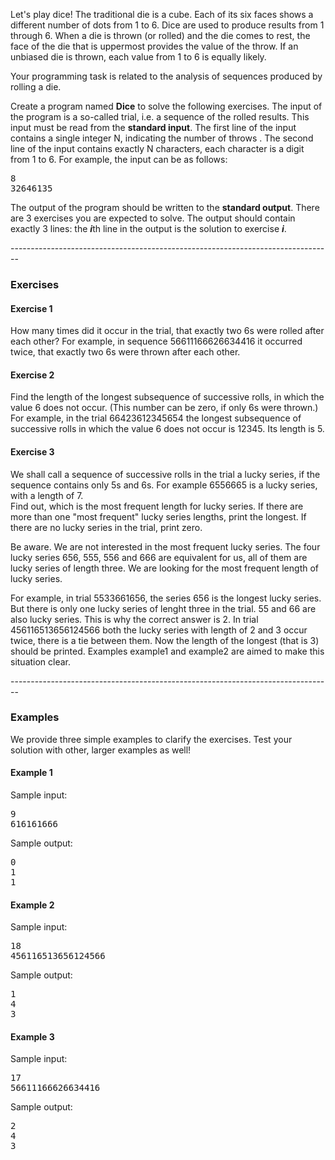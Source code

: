  <div class="description user_content student-version"><p>Let's play dice! The traditional die is a cube. Each of its six faces shows a different number of dots from 1 to 6. Dice are used to produce results from 1 through 6. When a die is thrown (or rolled) and the die comes to rest, the face of the die that is uppermost provides the value of the throw. If an unbiased die is thrown, each value from 1 to 6 is equally likely.</p>
<p>Your programming task is related to the analysis of sequences produced by rolling a die.</p>
<p>Create a program named<span> </span><span><strong>Dice</strong></span><span> </span>to solve the following exercises. The input of the program is a so-called trial, i.e. a sequence of the rolled results. This input must be read from the<span> </span><strong><span>standard input</span></strong>. The first line of the input contains a single integer N, indicating the number of throws<span> </span>. The second line of the input contains exactly N characters, each character is a digit from 1 to 6. For example, the input can be as follows:</p>
<pre>8<br>32646135</pre>
<p>The output of the program should be written to the<span> </span><strong><span>standard output</span></strong>. There are 3 exercises you are expected to solve. The output should contain exactly 3 lines: the<span> </span><strong><em>i</em></strong>th line in the output is the solution to exercise<span> </span><strong><em>i</em></strong><span>.</span></p>
<p>--------------------------------------------------------------------------------</p>
<h3>Exercises</h3>
<h4><span>Exercise 1</span></h4>
<p>How many times did it occur in the trial, that exactly two 6s were rolled after each other? For example, in sequence 5<span>66</span>111<span>666</span>2<span>66</span>3441<span>6</span><span> </span>it occurred twice, that exactly two 6s were thrown after each other.</p>
<h4><span>Exercise 2</span></h4>
<p>Find the length of the longest subsequence of successive rolls, in which the value 6 does not occur. (This number can be zero, if only 6s were thrown.) For example, in the trial 66<span>423</span>6<span>12345</span>6<span>54</span><span> </span>the longest subsequence of successive rolls in which the value 6 does not occur is 12345. Its length is 5. </p>
<h4><span>Exercise 3</span></h4>
<p>We shall call a sequence of successive rolls in the trial a<span> </span><span>lucky series</span>, if the sequence contains only 5s and 6s. For example 6556665 is a lucky series, with a length of 7.<br>Find out, which is the<span> </span><span>most frequent length</span><span> </span>for lucky series. If there are more than one "most frequent" lucky series lengths, print the longest. If there are no lucky series in the trial, print zero.</p>
<p>Be aware. We are not interested in the most frequent lucky series. The four lucky series 656, 555, 556 and 666 are equivalent for us, all of them are lucky series of length three. We are looking for the most frequent length of lucky series.</p>
<p>For example, in trial<span> </span><span>55</span>33<span>66</span>1<span>656</span>, the series 656 is the longest lucky series. But there is only one lucky series of lenght three in the trial. 55 and 66 are also lucky series. This is why the correct answer is 2. In trial 4<span>56</span>11<span>65</span>13<span>656</span>124<span>566</span><span> </span>both the lucky series with length of 2 and 3 occur twice, there is a tie between them. Now the length of the longest (that is 3) should be printed. Examples example1 and example2 are aimed to make this situation clear.<span></span> </p>
<p>--------------------------------------------------------------------------------</p>
<h3>Examples</h3>
<p>We provide three simple examples to clarify the exercises. Test your solution with other, larger examples as well!</p>
<h4><span>Example 1</span></h4>
<p>Sample input:</p>
<pre>9<br>616161666</pre>
<p>Sample output:</p>
<pre>0<br>1<br>1</pre>
<h4><span>Example 2</span></h4>
<p>Sample input:</p>
<pre>18<br>456116513656124566</pre>
<p>Sample output:</p>
<pre>1<br>4<br>3</pre>
<h4><span>Example 3</span></h4>
<p>Sample input:</p>
<pre>17<br>56611166626634416</pre>
<p>Sample output:</p>
<pre>2<br>4<br>3</pre></div>

